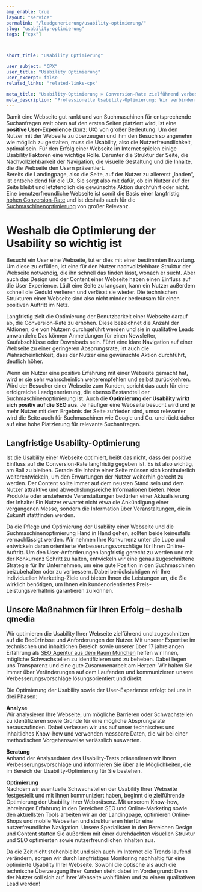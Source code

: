 ```yaml
---
amp_enable: true
layout: "service"
permalink: "/leadgenerierung/usability-optimierung/"
slug: "usability-optimierung"
tags: ["cpx"]



short_title: "Usability Optimierung"

user_subject: "CPX"
user_title: "Usability Optimierung"
user_excerpt: false
related_links: "related-links-cpx"

meta_title: "Usability-Optimierung » Conversion-Rate zielführend verbessern"
meta_description: "Professionelle Usability-Optimierung: Wir verbinden Ihre Marketing-Ziele mit den Nutzererwartungen ► höhere Conversion-Rate ✓ Hier klicken für alle Infos."
---
```


Damit eine Webseite gut rankt und von Suchmaschinen für entsprechende Suchanfragen weit oben auf den ersten Seiten platziert wird, ist eine **positive User-Experience** (kurz: UX) von großer Bedeutung. Um den Nutzer mit der Webseite zu überzeugen und ihm den Besuch so angenehm wie möglich zu gestalten, muss die Usability, also die Nutzerfreundlichkeit, optimal sein. Für den Erfolg einer Webseite im Internet spielen einige Usability Faktoren eine wichtige Rolle. Darunter die Struktur der Seite, die Nachvollziehbarkeit der Navigation, die visuelle Gestaltung und die Inhalte, die die Webseite den Usern präsentiert.    
Bereits die Landingpage, also die Seite, auf der Nutzer zu allererst „landen“, ist entscheidend für die UX. Sie sorgt also mit dafür, ob ein Nutzer auf der Seite bleibt und letztendlich die gewünschte Aktion durchführt oder nicht. Eine benutzerfreundliche Webseite ist somit die Basis einer langfristig [hohen Conversion-Rate](/leadgenerierung/conversion-optimierung/) und ist deshalb auch für die [Suchmaschinenoptimierung](/suchmaschinenoptimierung/) von großer Relevanz. 

# Weshalb die Optimierung der Usability so wichtig ist 
Besucht ein User eine Webseite, tut er dies mit einer bestimmten Erwartung. Um diese zu erfüllen, ist eine für den Nutzer nachvollziehbare Struktur der Webseite notwendig, die ihn schnell das finden lässt, wonach er sucht. Aber auch das Design und der Content einer Webseite haben einen Einfluss auf die User Experience. Lädt eine Seite zu langsam, kann ein Nutzer außerdem schnell die Geduld verlieren und verlässt sie wieder. Die technischen Strukturen einer Webseite sind also nicht minder bedeutsam für einen positiven Auftritt im Netz. 

Langfristig zielt die Optimierung der Benutzbarkeit einer Webseite darauf ab, die Conversion-Rate zu erhöhen. Diese bezeichnet die Anzahl der Aktionen, die von Nutzern durchgeführt werden und sie in qualitative Leads umwandeln: Das können Anmeldungen für einen Newsletter, Kaufabschlüsse oder Downloads sein. Führt eine klare Navigation auf einer Webseite zu einer geringeren Absprungsrate, ist auch die Wahrscheinlichkeit, dass der Nutzer eine gewünschte Aktion durchführt, deutlich höher. 

Wenn ein Nutzer eine positive Erfahrung mit einer Webseite gemacht hat, wird er sie sehr wahrscheinlich weiterempfehlen und selbst zurückkehren. Wird der Besucher einer Webseite zum Kunden, spricht das auch für eine erfolgreiche Leadgenerierung, die ebenso Bestandteil der Suchmaschinenoptimierung ist. Auch die **Optimierung der Usability wirkt sich positiv auf die SEO aus**. Je häufiger eine Webseite besucht wird und je mehr Nutzer mit dem Ergebnis der Seite zufrieden sind, umso relevanter wird die Seite auch für Suchmaschinen wie Google und Co. und rückt daher auf eine hohe Platzierung für relevante Suchanfragen. 

## Langfristige Usability-Optimierung
Ist die Usability einer Webseite optimiert, heißt das nicht, dass der positive Einfluss auf die Conversion-Rate langfristig gegeben ist. Es ist also wichtig, am Ball zu bleiben. Gerade die Inhalte einer Seite müssen sich kontinuierlich weiterentwickeln, um den Erwartungen der Nutzer weiterhin gerecht zu werden. Der Content sollte immer auf dem neusten Stand sein und dem Nutzer attraktive und abwechslungsreiche Informationen bieten. Neue Produkte oder anstehende Veranstaltungen bedürfen einer Aktualisierung der Inhalte: Ein Nutzer erwartet nicht etwa die Ankündigung einer vergangenen Messe, sondern die Information über Veranstaltungen, die in Zukunft stattfinden werden. 

Da die Pflege und Optimierung der Usability einer Webseite und die Suchmaschinenoptimierung Hand in Hand gehen, sollten beide keinesfalls vernachlässigt werden. Wir nehmen Ihre Konkurrenz unter die Lupe und entwickeln daran orientierte Verbesserungsvorschläge für Ihren Online-Auftritt. Um den User-Anforderungen langfristig gerecht zu werden und mit der Konkurrenz Schritt zu halten, entwickeln wir eine genau zugeschnittene Strategie für Ihr Unternehmen, um eine gute Position in den Suchmaschinen beizubehalten oder zu verbessern. Dabei berücksichtigen wir Ihre individuellen Marketing-Ziele und bieten Ihnen die Leistungen an, die Sie wirklich benötigen, um Ihnen ein kundenorientiertes Preis-Leistungsverhältnis garantieren zu können. 

## Unsere Maßnahmen für Ihren Erfolg – deshalb qmedia
Wir optimieren die Usability Ihrer Webseite zielführend und zugeschnitten auf die Bedürfnisse und Anforderungen der Nutzer. Mit unserer Expertise im technischen und inhaltlichen Bereich sowie unserer über 17 jahrelangen Erfahrung als [SEO Agentur aus dem Raum München](/suchmaschinenoptimierung/seo-muenchen/) helfen wir Ihnen, mögliche Schwachstellen zu identifizieren und zu beheben. Dabei liegen uns Transparenz und eine gute Zusammenarbeit am Herzen: Wir halten Sie immer über Veränderungen auf dem Laufenden und kommunizieren unsere Verbesserungsvorschläge lösungsorientiert und direkt. 

Die Optimierung der Usability sowie der User-Experience erfolgt bei uns in drei Phasen: 

**Analyse**  
Wir analysieren Ihre Webseite, um mögliche Barrieren oder Schwachstellen zu identifizieren sowie Gründe für eine mögliche Absprungsrate herauszufinden. Dabei verlassen wir uns auf unser technisches und inhaltliches Know-how und verwenden messbare Daten, die wir bei einer methodischen Vorgehensweise verlässlich auswerten. 

**Beratung**  
Anhand der Analysedaten des Usability-Tests präsentieren wir Ihnen Verbesserungsvorschläge und informieren Sie über alle Möglichkeiten, die im Bereich der Usability-Optimierung für Sie bestehen. 

**Optimierung**  
Nachdem wir eventuelle Schwachstellen der Usability Ihrer Webseite festgestellt und mit Ihnen kommuniziert haben, beginnt die zielführende Optimierung der Usability Ihrer Webpräsenz. Mit unserem Know-how, jahrelanger Erfahrung in den Bereichen SEO und Online-Marketing sowie den aktuellsten Tools arbeiten wir an der Landingpage, optimieren Online-Shops und mobile Webseiten und strukturieren hierfür eine nutzerfreundliche Navigation. Unsere Spezialisten in den Bereichen Design und Content statten Sie außerdem mit einer durchdachten visuellen Struktur und SEO optimierten sowie nutzerfreundlichen Inhalten aus.

Da die Zeit nicht stehenbleibt und sich auch im Internet die Trends laufend verändern, sorgen wir durch langfristiges Monitoring nachhaltig für eine optimierte Usability Ihrer Webseite. Sowohl die optische als auch die technische Überzeugung Ihrer Kunden steht dabei im Vordergrund: Denn der Nutzer soll sich auf Ihrer Webseite wohlfühlen und zu einem qualitativen Lead werden!



